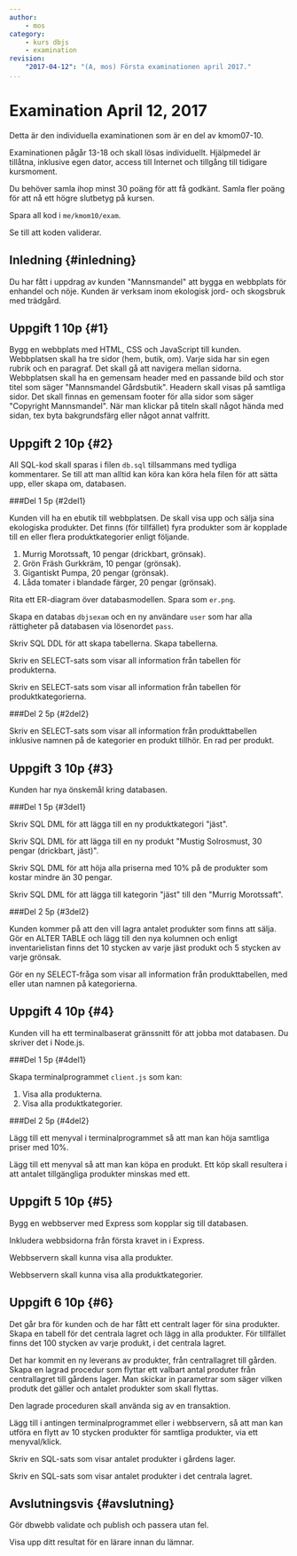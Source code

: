 ```yaml
---
author:
    - mos
category:
    - kurs dbjs
    - examination
revision:
    "2017-04-12": "(A, mos) Första examinationen april 2017."
...
```

Examination April 12, 2017
=======================================

Detta är den individuella examinationen som är en del av kmom07-10.

Examinationen pågår 13-18 och skall lösas individuellt. Hjälpmedel är tillåtna, inklusive egen dator, access till Internet och tillgång till tidigare kursmoment. 

Du behöver samla ihop minst 30 poäng för att få godkänt. Samla fler poäng för att nå ett högre slutbetyg på kursen.

<!--more-->

Spara all kod i `me/kmom10/exam`.

Se till att koden validerar.



Inledning {#inledning}
---------------------------------------

Du har fått i uppdrag av kunden "Mannsmandel" att bygga en webbplats för enhandel och nöje. Kunden är verksam inom ekologisk jord- och skogsbruk med trädgård.



Uppgift 1 10p {#1}
---------------------------------------

Bygg en webbplats med HTML, CSS och JavaScript till kunden. Webbplatsen skall ha tre sidor (hem, butik, om). Varje sida har sin egen rubrik och en paragraf. Det skall gå att navigera mellan sidorna. Webbplatsen skall ha en gemensam header med en passande bild och stor titel som säger "Mannsmandel Gårdsbutik". Headern skall visas på samtliga sidor. Det skall finnas en gemensam footer för alla sidor som säger "Copyright Mannsmandel". När man klickar på titeln skall något hända med sidan, tex byta bakgrundsfärg eller något annat valfritt.



Uppgift 2 10p {#2}
---------------------------------------

All SQL-kod skall sparas i filen `db.sql` tillsammans med tydliga kommentarer. Se till att man alltid kan köra kan köra hela filen för att sätta upp, eller skapa om, databasen.



###Del 1 5p {#2del1}

Kunden vill ha en ebutik till webbplatsen. De skall visa upp och sälja sina ekologiska produkter. Det finns (för tillfället) fyra produkter som är kopplade till en eller flera produktkategorier enligt följande.

1. Murrig Morotssaft, 10 pengar (drickbart, grönsak).
2. Grön Fräsh Gurkkräm, 10 pengar (grönsak).
3. Gigantiskt Pumpa, 20 pengar (grönsak).
4. Låda tomater i blandade färger, 20 pengar (grönsak).

Rita ett ER-diagram över databasmodellen. Spara som `er.png`.

Skapa en databas `dbjsexam` och en ny användare `user` som har alla rättigheter på databasen via lösenordet `pass`.

Skriv SQL DDL för att skapa tabellerna. Skapa tabellerna.

Skriv en SELECT-sats som visar all information från tabellen för produkterna.

Skriv en SELECT-sats som visar all information från tabellen för produktkategorierna.



###Del 2 5p {#2del2}

Skriv en SELECT-sats som visar all information från produkttabellen inklusive namnen på de kategorier en produkt tillhör. En rad per produkt.



Uppgift 3 10p {#3}
---------------------------------------

Kunden har nya önskemål kring databasen.



###Del 1 5p {#3del1}

Skriv SQL DML för att lägga till en ny produktkategori "jäst".

Skriv SQL DML för att lägga till en ny produkt "Mustig Solrosmust, 30 pengar (drickbart, jäst)".

Skriv SQL DML för att höja alla priserna med 10% på de produkter som kostar mindre än 30 pengar.

Skriv SQL DML för att lägga till kategorin "jäst" till den "Murrig Morotssaft".



###Del 2 5p {#3del2}

Kunden kommer på att den vill lagra antalet produkter som finns att sälja. Gör en ALTER TABLE och lägg till den nya kolumnen och enligt inventarielistan finns det 10 stycken av varje jäst produkt och 5 stycken av varje grönsak.

Gör en ny SELECT-fråga som visar all information från produkttabellen, med eller utan namnen på kategorierna.



Uppgift 4 10p {#4}
---------------------------------------

Kunden vill ha ett terminalbaserat gränssnitt för att jobba mot databasen. Du skriver det i Node.js.



###Del 1 5p {#4del1}

Skapa terminalprogrammet `client.js` som kan:

1. Visa alla produkterna.
1. Visa alla produktkategorier.



###Del 2 5p {#4del2}

Lägg till ett menyval i terminalprogrammet så att man kan höja samtliga priser med 10%.

Lägg till ett menyval så att man kan köpa en produkt. Ett köp skall resultera i att antalet tillgängliga produkter minskas med ett.



Uppgift 5 10p {#5}
---------------------------------------

Bygg en webbserver med Express som kopplar sig till databasen.

Inkludera webbsidorna från första kravet in i Express.

Webbservern skall kunna visa alla produkter.

Webbservern skall kunna visa alla produktkategorier.



Uppgift 6 10p {#6}
---------------------------------------

Det går bra för kunden och de har fått ett centralt lager för sina produkter. Skapa en tabell för det centrala lagret och lägg in alla produkter. För tillfället finns det 100 stycken av varje produkt, i det centrala lagret.

Det har kommit en ny leverans av produkter, från centrallagret till gården. Skapa en lagrad procedur som flyttar ett valbart antal produter från centrallagret till gårdens lager. Man skickar in parametrar som säger vilken produtk det gäller och antalet produkter som skall flyttas.

Den lagrade proceduren skall använda sig av en transaktion.

Lägg till i antingen terminalprogrammet eller i webbservern, så att man kan utföra en flytt av 10 stycken produkter för samtliga produkter, via ett menyval/klick.

Skriv en SQL-sats som visar antalet produkter i gårdens lager.

Skriv en SQL-sats som visar antalet produkter i det centrala lagret.



Avslutningsvis {#avslutning}
---------------------------------------

Gör dbwebb validate och publish och passera utan fel.

Visa upp ditt resultat för en lärare innan du lämnar.
